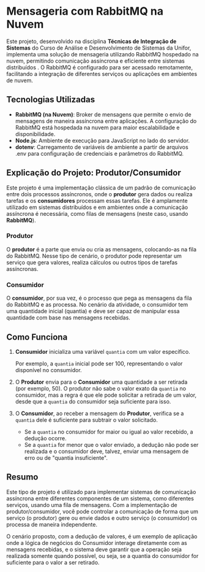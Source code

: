 # Mensageria com RabbitMQ na Nuvem

Este projeto, desenvolvido na disciplina **Técnicas de Integração de Sistemas** do Curso de Análise e Desenvolvimento de Sistemas da Unifor, implementa uma solução de mensageria utilizando RabbitMQ hospedado na nuvem, permitindo comunicação assíncrona e eficiente entre sistemas distribuídos . O RabbitMQ é configurado para ser acessado remotamente, facilitando a integração de diferentes serviços ou aplicações em ambientes de nuvem.

## Tecnologias Utilizadas

- **RabbitMQ (na Nuvem)**: Broker de mensagens que permite o envio de mensagens de maneira assíncrona entre aplicações. A configuração do RabbitMQ está hospedada na nuvem para maior escalabilidade e disponibilidade.
- **Node.js**: Ambiente de execução para JavaScript no lado do servidor.
- **dotenv**: Carregamento de variáveis de ambiente a partir de arquivos .env para configuração de credenciais e parâmetros do RabbitMQ.

## Explicação do Projeto: Produtor/Consumidor

Este projeto é uma implementação clássica de um padrão de comunicação entre dois processos assíncronos, onde o **produtor** gera dados ou realiza tarefas e os **consumidores** processam essas tarefas. Ele é amplamente utilizado em sistemas distribuídos e em ambientes onde a comunicação assíncrona é necessária, como filas de mensagens (neste caso, usando **RabbitMQ**).

### Produtor
O **produtor** é a parte que envia ou cria as mensagens, colocando-as na fila do RabbitMQ. Nesse tipo de cenário, o produtor pode representar um serviço que gera valores, realiza cálculos ou outros tipos de tarefas assíncronas.

### Consumidor
O **consumidor**, por sua vez, é o processo que pega as mensagens da fila do RabbitMQ e as processa. No cenário da atividade, o consumidor tem uma quantidade inicial (quantia) e deve ser capaz de manipular essa quantidade com base nas mensagens recebidas.

## Como Funciona

1. **Consumidor** inicializa uma variável `quantia` com um valor específico.

   Por exemplo, a `quantia` inicial pode ser 100, representando o valor disponível no consumidor.

2. O **Produtor** envia para o **Consumidor** uma quantidade a ser retirada (por exemplo, 50). O produtor não sabe o valor exato da `quantia` no consumidor, mas a regra é que ele pode solicitar a retirada de um valor, desde que a `quantia` do consumidor seja suficiente para isso.

3. O **Consumidor**, ao receber a mensagem do **Produtor**, verifica se a `quantia` dele é suficiente para subtrair o valor solicitado.
   - Se a `quantia` no consumidor for maior ou igual ao valor recebido, a dedução ocorre.
   - Se a `quantia` for menor que o valor enviado, a dedução não pode ser realizada e o consumidor deve, talvez, enviar uma mensagem de erro ou de "quantia insuficiente".
  
## Resumo

Este tipo de projeto é utilizado para implementar sistemas de comunicação assíncrona entre diferentes componentes de um sistema, como diferentes serviços, usando uma fila de mensagens. Com a implementação de produtor/consumidor, você pode controlar a comunicação de forma que um serviço (o produtor) gere ou envie dados e outro serviço (o consumidor) os processa de maneira independente.

O cenário proposto, com a dedução de valores, é um exemplo de aplicação onde a lógica de negócios do Consumidor interage diretamente com as mensagens recebidas, e o sistema deve garantir que a operação seja realizada somente quando possível, ou seja, se a quantia do consumidor for suficiente para o valor a ser retirado.
